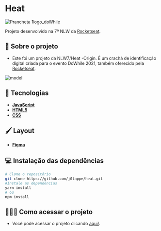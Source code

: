 # Heat 
![Prancheta 1logo_doWhile](https://user-images.githubusercontent.com/31297561/138885681-bafffc85-55d8-4964-8f60-d964002d3214.png)

Projeto desenvolvido na 7ª NLW da [Rocketseat](https://rocketseat.com.br/).

## 🧩 Sobre o projeto

- Este foi um projeto da NLW7/Heat -Origin. É um crachá de identificação digital criada para o evento DoWhile 2021, também oferecido pela [Rocketseat](https://rocketseat.com.br/).

![model](https://user-images.githubusercontent.com/31297561/138886073-02ecfba2-b212-4df4-986a-9a906c8c2bf2.jpg)

## 🚀 Tecnologias
 - **[JavaScript](https://developer.mozilla.org/pt-BR/docs/Web/JavaScript)**
 - **[HTML5](https://developer.mozilla.org/en-US/docs/Web/HTML)**
 - **[CSS](https://developer.mozilla.org/en-US/docs/Web/CSS)**

## 🖌️ Layout

- **[Figma](https://www.figma.com/file/SK7KpolSjxqUvM55drG38v/%5BNLW-Heat---Mission%3A-Origin%5D-DoWhile2021-(Community))**


## 💻 Instalação das dependências
```bash
# Clone o repositório
git clone https://github.com/j0tappe/heat.git
#Instale as dependências
yarn install
# ou
npm install
```

## 👨🏻‍💻 Como acessar o projeto

- Você pode acessar o projeto clicando [aqui!](https://j0tappe.github.io/heat/).

